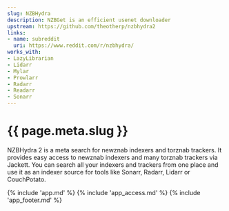 ```yaml
---
slug: NZBHydra
description: NZBGet is an efficient usenet downloader
upstream: https://github.com/theotherp/nzbhydra2
links:
- name: subreddit
  uri: https://www.reddit.com/r/nzbhydra/
works_with:
- LazyLibrarian
- Lidarr
- Mylar
- Prowlarr
- Radarr
- Readarr
- Sonarr
---
```


# {{ page.meta.slug }}

NZBHydra 2 is a meta search for newznab indexers and torznab trackers. It provides easy access to newznab indexers and many torznab trackers via Jackett. You can search all your indexers and trackers from one place and use it as an indexer source for tools like Sonarr, Radarr, Lidarr or CouchPotato.

{% include 'app.md' %}
{% include 'app_access.md' %}
{% include 'app_footer.md' %}